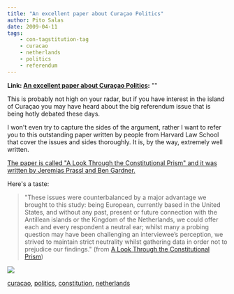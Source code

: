 ```yaml
---
title: "An excellent paper about Curaçao Politics"
author: Pito Salas
date: 2009-04-11
tags:
    - con-tagstitution-tag
    - curacao
    - netherlands
    - politics
    - referendum
---
```


**Link: [An excellent paper about Curaçao Politics](None):** ""

This is probably not high on your radar, but if you have interest in the
island of Curaçao you may have heard about the big referendum issue that is
being hotly debated these days.

I won't even try to capture the sides of the argument, rather I want to refer
you to this outstanding paper written by people from Harvard Law School that
cover the issues and sides thoroughly. It is, by the way, extremely well
written.

[The paper is called "A Look Through the Constitutional Prism" and it was
written by Jeremias Prassl and Ben
Gardner.](<http://www.ekvandoorne.com/newsimages/9037_Onderzoeksverslag_lr.pdf>)

Here's a taste:

> "These issues were counterbalanced by a major advantage we brought to this
> study: being European, currently based in the United States, and without any
> past, present or future connection with the Antillean islands or the Kingdom
> of the Netherlands, we could offer each and every respondent a neutral ear;
> whilst many a probing question may have been challenging an interviewee’s
> perception, we strived to maintain strict neutrality whilst gathering data
> in order not to prejudice our findings." (from [A Look Through the
> Constitutional
> Prism](<http://www.ekvandoorne.com/newsimages/9037_Onderzoeksverslag_lr.pdf>))

![](https://i0.wp.com/img.zemanta.com/pixy.gif?w=584)

[curacao](<http://technorati.com/tag/curacao>),
[politics](<http://technorati.com/tag/politics>),
[constitution](<http://technorati.com/tag/constitution>),
[netherlands](<http://technorati.com/tag/netherlands>)


